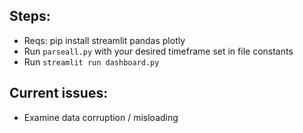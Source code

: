 ## Steps:
- Reqs: pip install streamlit pandas plotly
- Run `parseall.py` with your desired timeframe set in file constants
- Run `streamlit run dashboard.py`


## Current issues:
- Examine data corruption / misloading